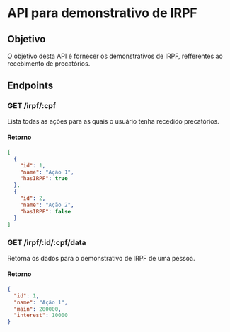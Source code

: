 # API para demonstrativo de IRPF

## Objetivo

O objetivo desta API é fornecer os demonstrativos de IRPF, refferentes ao recebimento de precatórios.

## Endpoints

### GET /irpf/:cpf

Lista todas as ações para as quais o usuário tenha recedido precatórios.

#### Retorno

```json
[
  {
    "id": 1,
    "name": "Ação 1",
    "hasIRPF": true
  },
  {
    "id": 2,
    "name": "Ação 2",
    "hasIRPF": false
  }
]
```

### GET /irpf/:id/:cpf/data

Retorna os dados para o demonstrativo de IRPF de uma pessoa.

#### Retorno

```json
{
  "id": 1,
  "name": "Ação 1",
  "main": 200000,
  "interest": 10000
}
```